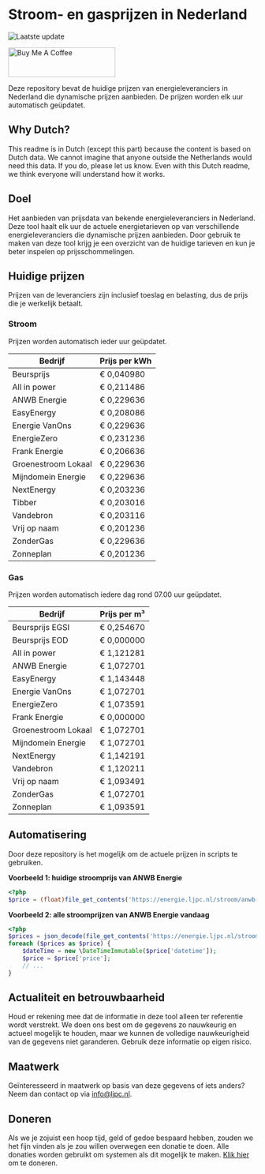 # Stroom- en gasprijzen in Nederland

![Laatste update](https://img.shields.io/badge/laatste%20update-2024--03--10%2002%3A00%20CET-brightgreen)

<a href="https://www.buymeacoffee.com/Lars-" target="_blank"><img src="https://cdn.buymeacoffee.com/buttons/v2/default-orange.png" alt="Buy Me A Coffee" height="60" style="height: 60px !important;width: 217px !important;" ></a>

Deze repository bevat de huidige prijzen van energieleveranciers in Nederland die dynamische prijzen aanbieden. De prijzen worden elk uur automatisch geüpdatet.

## Why Dutch?

This readme is in Dutch (except this part) because the content is based on Dutch data. We cannot imagine that anyone outside the Netherlands would need this data. If you do, please let us know. Even with this Dutch readme, we think
everyone will understand how it works.

## Doel

Het aanbieden van prijsdata van bekende energieleveranciers in Nederland. Deze tool haalt elk uur de actuele energietarieven op van verschillende energieleveranciers die dynamische prijzen aanbieden. Door gebruik te maken van deze tool
krijg je een overzicht van de huidige tarieven en kun je beter inspelen op prijsschommelingen.

## Huidige prijzen

Prijzen van de leveranciers zijn inclusief toeslag en belasting, dus de prijs die je werkelijk betaalt.

### Stroom

Prijzen worden automatisch ieder uur geüpdatet.

 Bedrijf | Prijs per kWh 
---------|---------------
Beursprijs | € 0,040980
All in power | € 0,211486
ANWB Energie | € 0,229636
EasyEnergy | € 0,208086
Energie VanOns | € 0,229636
EnergieZero | € 0,231236
Frank Energie | € 0,206636
Groenestroom Lokaal | € 0,229636
Mijndomein Energie | € 0,229636
NextEnergy | € 0,203236
Tibber | € 0,203016
Vandebron | € 0,203116
Vrij op naam | € 0,201236
ZonderGas | € 0,229636
Zonneplan | € 0,201236


### Gas

Prijzen worden automatisch iedere dag rond 07.00 uur geüpdatet.

 Bedrijf | Prijs per m³ 
---------|--------------
Beursprijs EGSI | € 0,254670
Beursprijs EOD | € 0,000000
All in power | € 1,121281
ANWB Energie | € 1,072701
EasyEnergy | € 1,143448
Energie VanOns | € 1,072701
EnergieZero | € 1,073591
Frank Energie | € 0,000000
Groenestroom Lokaal | € 1,072701
Mijndomein Energie | € 1,072701
NextEnergy | € 1,142191
Vandebron | € 1,120211
Vrij op naam | € 1,093491
ZonderGas | € 1,072701
Zonneplan | € 1,093591


## Automatisering

Door deze repository is het mogelijk om de actuele prijzen in scripts te gebruiken.

**Voorbeeld 1: huidige stroomprijs van ANWB Energie**

```php
<?php
$price = (float)file_get_contents('https://energie.ljpc.nl/stroom/anwb-energie-nu.txt');

```

**Voorbeeld 2: alle stroomprijzen van ANWB Energie vandaag**

```php
<?php
$prices = json_decode(file_get_contents('https://energie.ljpc.nl/stroom/all-in-power-vandaag.json'),true);
foreach ($prices as $price) {
    $dateTime = new \DateTimeImmutable($price['datetime']);
    $price = $price['price'];
    // ...
}
```

## Actualiteit en betrouwbaarheid

Houd er rekening mee dat de informatie in deze tool alleen ter referentie wordt verstrekt. We doen ons best om de gegevens zo nauwkeurig en actueel mogelijk te houden, maar we kunnen de volledige nauwkeurigheid van de gegevens niet
garanderen. Gebruik deze informatie op eigen risico.

## Maatwerk

Geïnteresseerd in maatwerk op basis van deze gegevens of iets anders? Neem dan contact op
via [info@ljpc.nl](mailto:info@ljpc.nl?subject=Energie%20prijzen).

## Doneren

Als we je zojuist een hoop tijd, geld of gedoe bespaard hebben, zouden we het fijn vinden als je zou willen overwegen een
donatie te doen. Alle donaties worden gebruikt om systemen als dit mogelijk te
maken. [Klik hier](https://www.buymeacoffee.com/Lars-) om te doneren.
